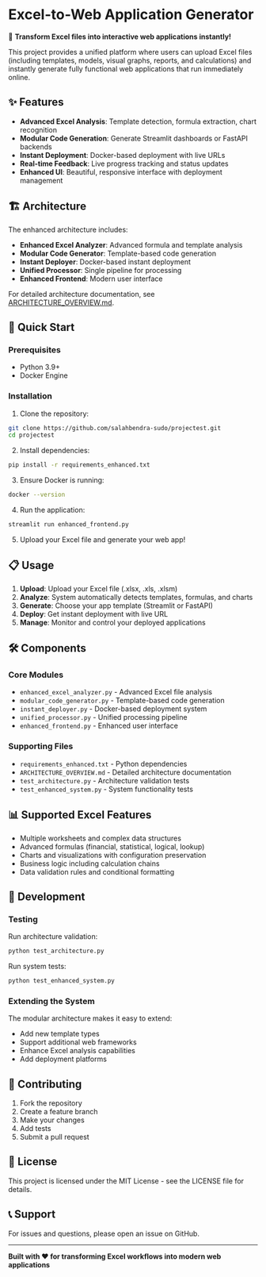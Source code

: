 # Excel-to-Web Application Generator

🚀 **Transform Excel files into interactive web applications instantly!**

This project provides a unified platform where users can upload Excel files (including templates, models, visual graphs, reports, and calculations) and instantly generate fully functional web applications that run immediately online.

## ✨ Features

- **Advanced Excel Analysis**: Template detection, formula extraction, chart recognition
- **Modular Code Generation**: Generate Streamlit dashboards or FastAPI backends
- **Instant Deployment**: Docker-based deployment with live URLs
- **Real-time Feedback**: Live progress tracking and status updates
- **Enhanced UI**: Beautiful, responsive interface with deployment management

## 🏗️ Architecture

The enhanced architecture includes:

- **Enhanced Excel Analyzer**: Advanced formula and template analysis
- **Modular Code Generator**: Template-based code generation
- **Instant Deployer**: Docker-based instant deployment
- **Unified Processor**: Single pipeline for processing
- **Enhanced Frontend**: Modern user interface

For detailed architecture documentation, see [ARCHITECTURE_OVERVIEW.md](ARCHITECTURE_OVERVIEW.md).

## 🚀 Quick Start

### Prerequisites
- Python 3.9+
- Docker Engine

### Installation

1. Clone the repository:
```bash
git clone https://github.com/salahbendra-sudo/projectest.git
cd projectest
```

2. Install dependencies:
```bash
pip install -r requirements_enhanced.txt
```

3. Ensure Docker is running:
```bash
docker --version
```

4. Run the application:
```bash
streamlit run enhanced_frontend.py
```

5. Upload your Excel file and generate your web app!

## 📋 Usage

1. **Upload**: Upload your Excel file (.xlsx, .xls, .xlsm)
2. **Analyze**: System automatically detects templates, formulas, and charts
3. **Generate**: Choose your app template (Streamlit or FastAPI)
4. **Deploy**: Get instant deployment with live URL
5. **Manage**: Monitor and control your deployed applications

## 🛠️ Components

### Core Modules

- `enhanced_excel_analyzer.py` - Advanced Excel file analysis
- `modular_code_generator.py` - Template-based code generation
- `instant_deployer.py` - Docker-based deployment system
- `unified_processor.py` - Unified processing pipeline
- `enhanced_frontend.py` - Enhanced user interface

### Supporting Files

- `requirements_enhanced.txt` - Python dependencies
- `ARCHITECTURE_OVERVIEW.md` - Detailed architecture documentation
- `test_architecture.py` - Architecture validation tests
- `test_enhanced_system.py` - System functionality tests

## 📊 Supported Excel Features

- Multiple worksheets and complex data structures
- Advanced formulas (financial, statistical, logical, lookup)
- Charts and visualizations with configuration preservation
- Business logic including calculation chains
- Data validation rules and conditional formatting

## 🔧 Development

### Testing

Run architecture validation:
```bash
python test_architecture.py
```

Run system tests:
```bash
python test_enhanced_system.py
```

### Extending the System

The modular architecture makes it easy to extend:
- Add new template types
- Support additional web frameworks
- Enhance Excel analysis capabilities
- Add deployment platforms

## 🤝 Contributing

1. Fork the repository
2. Create a feature branch
3. Make your changes
4. Add tests
5. Submit a pull request

## 📄 License

This project is licensed under the MIT License - see the LICENSE file for details.

## 📞 Support

For issues and questions, please open an issue on GitHub.

---

**Built with ❤️ for transforming Excel workflows into modern web applications**
